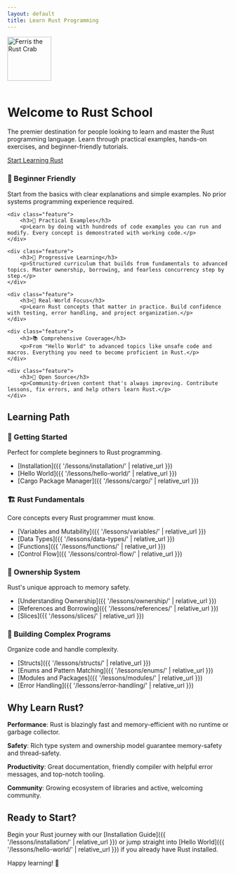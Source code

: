 ```yaml
---
layout: default
title: Learn Rust Programming
---
```


<div class="hero">
    <div class="hero-content">
        <div class="hero-logo">
            <img src="https://upload.wikimedia.org/wikipedia/commons/thumb/0/0f/Original_Ferris.svg/800px-Original_Ferris.svg.png" alt="Ferris the Rust Crab" width="100" height="100" style="margin-bottom: 1rem;">
        </div>
        <h1>Welcome to Rust School</h1>
        <p>The premier destination for people looking to learn and master the Rust programming language. Learn through practical examples, hands-on exercises, and beginner-friendly tutorials.</p>
        <a href="{{ '/lessons/installation/' | relative_url }}" class="cta-button">Start Learning Rust</a>
    </div>
</div>

<div class="features">
    <div class="feature">
        <h3>🚀 Beginner Friendly</h3>
        <p>Start from the basics with clear explanations and simple examples. No prior systems programming experience required.</p>
    </div>
    
    <div class="feature">
        <h3>📝 Practical Examples</h3>
        <p>Learn by doing with hundreds of code examples you can run and modify. Every concept is demonstrated with working code.</p>
    </div>
    
    <div class="feature">
        <h3>🎯 Progressive Learning</h3>
        <p>Structured curriculum that builds from fundamentals to advanced topics. Master ownership, borrowing, and fearless concurrency step by step.</p>
    </div>
    
    <div class="feature">
        <h3>🔧 Real-World Focus</h3>
        <p>Learn Rust concepts that matter in practice. Build confidence with testing, error handling, and project organization.</p>
    </div>
    
    <div class="feature">
        <h3>📚 Comprehensive Coverage</h3>
        <p>From "Hello World" to advanced topics like unsafe code and macros. Everything you need to become proficient in Rust.</p>
    </div>
    
    <div class="feature">
        <h3>🌟 Open Source</h3>
        <p>Community-driven content that's always improving. Contribute lessons, fix errors, and help others learn Rust.</p>
    </div>
</div>

## Learning Path

### 🌱 Getting Started
Perfect for complete beginners to Rust programming.

- [Installation]({{ '/lessons/installation/' | relative_url }})
- [Hello World]({{ '/lessons/hello-world/' | relative_url }})
- [Cargo Package Manager]({{ '/lessons/cargo/' | relative_url }})

### 🏗️ Rust Fundamentals
Core concepts every Rust programmer must know.

- [Variables and Mutability]({{ '/lessons/variables/' | relative_url }})
- [Data Types]({{ '/lessons/data-types/' | relative_url }})
- [Functions]({{ '/lessons/functions/' | relative_url }})
- [Control Flow]({{ '/lessons/control-flow/' | relative_url }})

### 🎯 Ownership System
Rust's unique approach to memory safety.

- [Understanding Ownership]({{ '/lessons/ownership/' | relative_url }})
- [References and Borrowing]({{ '/lessons/references/' | relative_url }})
- [Slices]({{ '/lessons/slices/' | relative_url }})

### 🔧 Building Complex Programs
Organize code and handle complexity.

- [Structs]({{ '/lessons/structs/' | relative_url }})
- [Enums and Pattern Matching]({{ '/lessons/enums/' | relative_url }})
- [Modules and Packages]({{ '/lessons/modules/' | relative_url }})
- [Error Handling]({{ '/lessons/error-handling/' | relative_url }})

## Why Learn Rust?

**Performance**: Rust is blazingly fast and memory-efficient with no runtime or garbage collector.

**Safety**: Rich type system and ownership model guarantee memory-safety and thread-safety.

**Productivity**: Great documentation, friendly compiler with helpful error messages, and top-notch tooling.

**Community**: Growing ecosystem of libraries and active, welcoming community.

## Ready to Start?

Begin your Rust journey with our [Installation Guide]({{ '/lessons/installation/' | relative_url }}) or jump straight into [Hello World]({{ '/lessons/hello-world/' | relative_url }}) if you already have Rust installed.

Happy learning! 🦀